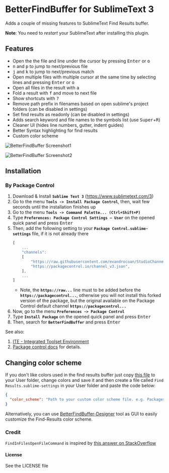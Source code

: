 # BetterFindBuffer for SublimeText 3
Adds a couple of missing features to SublimeText Find Results buffer.

**Note**: You need to *restart* your SublimeText after installing this plugin.

## Features
- Open the the file and line under the cursor by pressing <kbd>Enter</kbd> or <kbd>o</kbd>
- <kbd>n</kbd> and <kbd>p</kbd> to jump to next/previous file
- <kbd>j</kbd> and <kbd>k</kbd> to jump to next/previous match
- Open multiple files with multiple cursor at the same time by selecting lines and pressing <kbd>Enter</kbd> or <kbd>o</kbd>
- Open all files in the result with <kbd>a</kbd>
- Fold a result with <kbd>f</kbd> and move to next file
- Show shortcuts with <kbd>?</kbd>
- Remove path prefix in filenames based on open sublime's project folders (can be disabled in settings)
- Set find results as readonly (can be disabled in settings)
- Adds search keyword and file names to the symbols list (use <kbd>Super</kbd>+<kbd>R</kbd>)
- Cleaner UI (hides line numbers, gutter, indent guides)
- Better Syntax highlighting for find results
- Custom color scheme

![BetterFindBuffer Screenshot1](https://cloud.githubusercontent.com/assets/3202/16536669/d9ed24c0-3ff4-11e6-9d4f-779049c063cd.png)

![BetterFindBuffer Screenshot2](https://cloud.githubusercontent.com/assets/3202/16536672/e07db07a-3ff4-11e6-865d-1f24cb2a8dad.png)


## Installation

### By Package Control

1. Download & Install **`Sublime Text 3`** (https://www.sublimetext.com/3)
1. Go to the menu **`Tools -> Install Package Control`**, then,
   wait few seconds until the installation finishes up
1. Go to the menu **`Tools -> Command Palette...
   (Ctrl+Shift+P)`**
1. Type **`Preferences:
   Package Control Settings – User`** on the opened quick panel and press <kbd>Enter</kbd>
1. Then,
   add the following setting to your **`Package Control.sublime-settings`** file, if it is not already there
   ```js
   [
       ...
       "channels":
       [
           "https://raw.githubusercontent.com/evandrocoan/StudioChannel/master/channel.json",
           "https://packagecontrol.io/channel_v3.json",
       ],
       ...
   ]
   ```
   * Note,
     the **`https://raw...`** line must to be added before the **`https://packagecontrol...`**,
     otherwise you will not install this forked version of the package,
     but the original available on the Package Control default channel **`https://packagecontrol...`**
1. Now,
   go to the menu **`Preferences -> Package Control`**
1. Type **`Install Package`** on the opened quick panel and press <kbd>Enter</kbd>
1. Then,
search for **`BetterFindBuffer`** and press <kbd>Enter</kbd>

See also:
1. [ITE - Integrated Toolset Environment](https://github.com/evandrocoan/ITE)
1. [Package control docs](https://packagecontrol.io/docs/usage) for details.


## Changing color scheme
If you don't like colors used in the find results buffer just copy [this file](https://github.com/aziz/BetterFindBuffer/blob/master/FindResults.hidden-tmTheme) to your User folder, change colors and save it and then create a file called `Find Results.sublime-settings` in your User folder and paste the code below:

``` json
{
  "color_scheme": "Path to your custom color scheme file. e.g. Packages/User/Custom_FindResults.hidden-tmTheme",
}
```

Alternatively, you can use [BetterFindBuffer-Designer](http://bobtherobot.github.io/BetterFindBuffer-Designer/) tool as GUI to easily customize the Find-Results color scheme.

### Credit
`FindInFilesOpenFileCommand` is inspired by [this answer on StackOverflow](http://stackoverflow.com/a/16779397/78254)

#### License
See the LICENSE file
